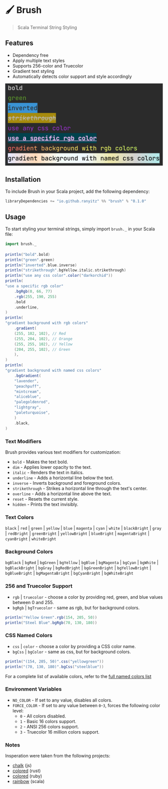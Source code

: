 # 🖌️ Brush

> Scala Terminal String Styling

## Features
* Dependency free
* Apply multiple text styles
* Supports 256-color and Truecolor
* Gradient text styling
* Automatically detects color support and style accordingly

![brush](assets/brush.png)

## Installation
To include Brush in your Scala project, add the following dependency:

```scala
libraryDependencies += "io.github.ranyitz" %% "brush" % "0.1.0"
```

## Usage
To start styling your terminal strings, simply import `brush._` in your Scala file:


```scala
import brush._
 
println("bold".bold)
println("green".green)
println("inverted".blue.inverse)
println("strikethrough".bgYellow.italic.strikethrough)
println("use any css color".color("darkorchid"))
println(
"use a specific rgb color"
    .bgRgb(0, 66, 77)
    .rgb(255, 190, 255)
    .bold
    .underline,
)
println(
"gradient background with rgb colors"
    .gradient(
    (255, 102, 102), // Red
    (255, 204, 102), // Orange
    (255, 255, 102), // Yellow
    (204, 255, 102), // Green
    ),
)
println(
"gradient background with named css colors"
    .bgGradient(
    "lavender",
    "peachpuff",
    "mintcream",
    "aliceblue",
    "palegoldenrod",
    "lightgray",
    "paleturquoise",
    )
    .black,
)
```

### Text Modifiers
Brush provides various text modifiers for customization:

* `bold` - Makes the text bold.
* `dim` - Applies lower opacity to the text.
* `italic` - Renders the text in italics.
* `underline` - Adds a horizontal line below the text.
* `inverse` - Inverts background and foreground colors.
* `strikethrough` - Strikes a horizontal line through the text's center.
* `overline` - Adds a horizontal line above the text.
* `reset` - Resets the current style.
* `hidden` - Prints the text invisibly.

### Text Colors

`black` | `red` | `green` | `yellow` | `blue` | `magenta` | `cyan` | `white` | `blackBright` | `gray` | `redBright` | `greenBright` | `yellowBright` | `blueBright` | `magentaBright` | `cyanBright` | `whiteBright`

### Background Colors

`bgBlack` | `bgRed` | `bgGreen` | `bgYellow` | `bgBlue` | `bgMagenta` | `bgCyan` | `bgWhite` | `bgBlackBright` | `bgGray` | `bgRedBright` | `bgGreenBright` | `bgYellowBright` | `bgBlueBright` | `bgMagentaBright` | `bgCyanBright` | `bgWhiteBright`

### 256 and Truecolor Support

* `rgb` | `truecolor` - choose a color by providing red, green, and blue values between 0 and 255.
* `bgRgb` | `bgTruecolor` - same as rgb, but for background colors.

```scala
println("Yellow Green".rgb(154, 205, 50))
println("Steel Blue".bgRgb(70, 130, 180))
```

### CSS Named Colors

* `css` | `color` - choose a color by providing a CSS color name.
* `bgCss` | `bgColor` - same as css, but for background colors.

```scala
println("(154, 205, 50)".css("yellowgreen"))
println("(70, 130, 180)".bgCss("steelblue"))
```

For a complete list of available colors, refer to the [full named colors list](https://developer.mozilla.org/en-US/docs/Web/CSS/named-color)

### Environment Variables
* `NO_COLOR` - If set to any value, disables all colors.
* `FORCE_COLOR` - If set to any value between `0`-`3`, forces the following color level:
    - `0` - All colors disabled.
    - `1` - Basic 16 colors support.
    - `2` - ANSI 256 colors support.
    - `3` - Truecolor 16 million colors support.

### Notes
Insperation were taken from the following projects:
* [chalk](https://github.com/chalk/chalk) (js)
* [colored](https://github.com/colored-rs/colored) (rust)
* [colored](https://github.com/defunkt/colored) (ruby)
* [rainbow](https://github.com/ktoso/scala-rainbow) (scala)

